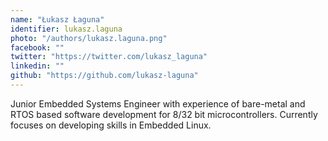 ```yaml
---
name: "Łukasz Łaguna"
identifier: lukasz.laguna
photo: "/authors/lukasz.laguna.png"
facebook: ""
twitter: "https://twitter.com/lukasz_laguna"
linkedin: ""
github: "https://github.com/lukasz-laguna"
---
```

Junior Embedded Systems Engineer with experience of bare-metal and RTOS based
software development for 8/32 bit microcontrollers. Currently focuses on
developing skills in Embedded Linux.
